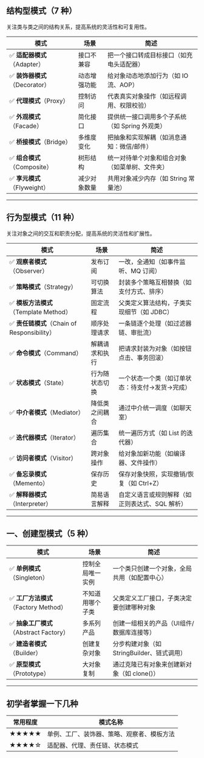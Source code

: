 ## 结构型模式（7 种）
关注类与类之间的结构关系，提高系统的灵活性和可复用性。  

| 模式                     | 场景     | 简述                          |
| ---------------------- | ------ | --------------------------- |
| ✅ **适配器模式**（Adapter）   | 接口不兼容  | 把一个接口转成目标接口（如充电头适配器）        |
| ✅ **装饰器模式**（Decorator） | 动态增强功能 | 给对象动态地添加行为（如 IO 流、AOP）      |
| ✅ **代理模式**（Proxy）      | 控制访问   | 代表真实对象操作（如远程调用、权限校验）        |
| ✅ **外观模式**（Facade）     | 简化接口   | 提供统一接口调用多个子系统（如 Spring 外观类） |
| ✅ **桥接模式**（Bridge）     | 多维度变化  | 把抽象和实现解耦（如消息通知：微信/邮件）       |
| ✅ **组合模式**（Composite）  | 树形结构   | 统一对待单个对象和组合对象（如菜单树、文件夹）     |
| ✅ **享元模式**（Flyweight）  | 减少对象数量 | 共用对象减少内存（如 String 常量池）      |
---  
## 行为型模式（11 种）
关注对象之间的交互和职责分配，提高系统的灵活性和扩展性。  

| 模式                                   | 场景      | 简述                        |
| ------------------------------------ | ------- | ------------------------- |
| ✅ **观察者模式**（Observer）                | 发布订阅    | 一改，全通知（如事件监听、MQ 订阅）       |
| ✅ **策略模式**（Strategy）                 | 可切换算法   | 封装多个策略互相替换（如支付方式、排序）      |
| ✅ **模板方法模式**（Template Method）        | 固定流程    | 父类定义算法结构，子类实现细节（如 JDBC）   |
| ✅ **责任链模式**（Chain of Responsibility） | 顺序处理请求  | 一条链逐个处理（如过滤器链、审批流）        |
| ✅ **命令模式**（Command）                  | 解耦请求和执行 | 把请求封装为对象（如按钮点击、事务回滚）      |
| ✅ **状态模式**（State）                    | 行为随状态切换 | 一个状态一个类（如订单状态：待支付→发货→完成）  |
| ✅ **中介者模式**（Mediator）                | 降低类之间耦合 | 通过中介统一调度（如聊天室）            |
| ✅ **迭代器模式**（Iterator）                | 遍历集合    | 统一遍历方式（如 List 的迭代器）       |
| ✅ **访问者模式**（Visitor）                 | 跨对象操作   | 给对象加新功能（如编译器、文件操作）        |
| ✅ **备忘录模式**（Memento）                 | 保存历史    | 保存对象快照，实现撤销/恢复（如 Ctrl+Z）  |
| ✅ **解释器模式**（Interpreter）             | 简易语言解释  | 自定义语言或规则解释（如正则表达式、SQL 解析） |
---    
##  一、创建型模式（5 种）

| 模式                             | 场景       | 简述                           |
| ------------------------------ | -------- | ---------------------------- |
| ✅ **单例模式**（Singleton）          | 控制全局唯一实例 | 一个类只创建一个对象，全局共用（如配置中心）       |
| ✅ **工厂方法模式**（Factory Method）   | 不知道用哪个子类 | 父类定义工厂接口，子类决定要创建哪种对象         |
| ✅ **抽象工厂模式**（Abstract Factory） | 多系列产品    | 创建一组相关的产品（UI组件/数据库连接等）       |
| ✅ **建造者模式**（Builder）           | 创建复杂对象   | 分步构建对象（如 StringBuilder、链式调用） |
| ✅ **原型模式**（Prototype）          | 大对象复制    | 通过克隆已有对象来创建新对象（如 clone()）    |
---  
## 初学者掌握一下几种
| 常用程度  | 模式名称                  |
| ----- | --------------------- |
| ★★★★★ | 单例、工厂、装饰器、策略、观察者、模板方法 |
| ★★★★☆ | 适配器、代理、责任链、状态模式       |
